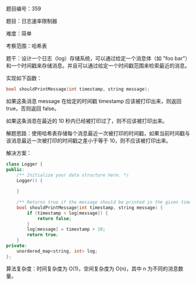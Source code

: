 题目编号：359

题目：日志速率限制器

难度：简单

考察范围：哈希表

题干：设计一个日志（log）存储系统，可以通过给定一个消息体（如 "foo bar"）和一个时间戳来存储消息。并且可以通过给定一个时间戳范围来检索最近的消息。

实现如下函数：

```cpp
bool shouldPrintMessage(int timestamp, string message);
```

如果这条消息 message 在给定的时间戳 timestamp 应该被打印出来，则返回 true，否则返回 false。

如果这条消息在最近的 10 秒内已经被打印过了，则不应该被打印出来。

解题思路：使用哈希表存储每个消息最近一次被打印的时间戳，如果当前时间戳与该消息最近一次被打印的时间戳之差小于等于 10，则不应该被打印出来。

解决方案：

```cpp
class Logger {
public:
    /** Initialize your data structure here. */
    Logger() {
        
    }
    
    /** Returns true if the message should be printed in the given timestamp, otherwise returns false. The timestamp is in seconds granularity. */
    bool shouldPrintMessage(int timestamp, string message) {
        if (timestamp < log[message]) {
            return false;
        }
        log[message] = timestamp + 10;
        return true;
    }
private:
    unordered_map<string, int> log;
};
```

算法复杂度：时间复杂度为 O(1)，空间复杂度为 O(n)，其中 n 为不同的消息数量。